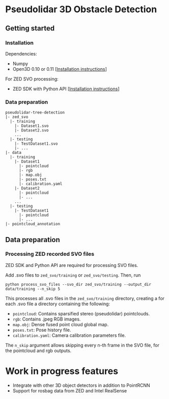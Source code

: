 # Pseudolidar 3D Obstacle Detection

## Getting started

### Installation

Dependencies:
- Numpy
- Open3D 0.10 or 0.11 [[Installation instructions](http://www.open3d.org/docs/release/getting_started.html)]

For ZED SVO processing:
- ZED SDK with Python API [[Installation instructions](https://www.stereolabs.com/docs/app-development/python/install/)]

### Data preparation

```
pseudolidar-tree-detection
|- zed_svo
  |- training
    |- Dataset1.svo
    |- Dataset2.svo
    ...
  |- testing
    |- TestDataset1.svo
    |- ...
|- data
  |- training
    |- Dataset1
      |- pointcloud
      |- rgb
      |- map.obj
      |- poses.txt
      |- calibration.yaml
    |- Dataset2
      |- pointcloud
      |- ...
    ...
  |- testing
    |- TestDataset1
      |- pointcloud
      |- ...
|- pointcloud_annotation
```

## Data preparation

### Processing ZED recorded SVO files

ZED SDK and Python API are required for processing SVO files.

Add .svo files to `zed_svo/training` or `zed_svo/testing`. Then, run 

``python process_svo_files --svo_dir zed_svo/training --output_dir data/training --n_skip 5``

This processes all .svo files in the `zed_svo/training` directory, creating a for each .svo file a directory containing the following:
- `pointcloud`: Contains sparsified stereo (pseudolidar) pointclouds.
- `rgb`: Contains .jpeg RGB images.
- `map.obj`: Dense fused point cloud global map.
- `poses.txt`: Pose history file.
- `calibration.yaml`: Camera calibration parameters file.

The `n_skip` argument allows skipping every n-th frame in the SVO file, for the pointcloud and rgb outputs. 

# Work in progress features

- Integrate with other 3D object detectors in addition to PointRCNN
- Support for rosbag data from ZED and Intel RealSense